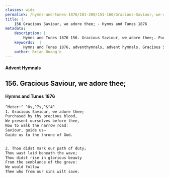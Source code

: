 ```yaml
---
classes: wide
permalink: /hymns-and-tunes-1876/101-200/151-160/Gracious-Saviour,-we-adore-thee;/
title: |
    156 Gracious Saviour, we adore thee; - Hymns and Tunes 1876
metadata:
    description: |
        Hymns and Tunes 1876 156. Gracious Saviour, we adore thee;. Purchased by thy precious blood, We present ourselves before thee, Now to walk the narrow road: Saviour, guide us— Guide us to the throne of God. 
    keywords:  |
        Hymns and Tunes 1876, adventhymnals, advent hymnals, Gracious Saviour, we adore thee;, Purchased by thy precious blood,, 
    author: Brian Onang'o
---
```


#### Advent Hymnals
## 156. Gracious Saviour, we adore thee;
####  Hymns and Tunes 1876

```txt
^Meter:^ ^8s,^7s,^&^4^
1. Gracious Saviour, we adore thee;
Purchased by thy precious blood,
We present ourselves before thee,
Now to walk the narrow road:
Saviour, guide us—
Guide us to the throne of God.


2. Thou didst mark our path of duty;
Thou wast laid beneath the wave;
Thou didst rise in glorious beauty
From the semblance of the grave:
We would follow
Thee who from our sins wilt save.
```